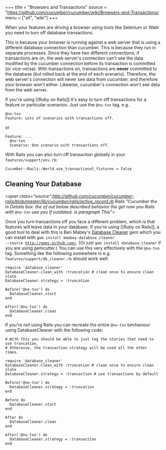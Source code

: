 +++
title = "Browsers and Transactions"
source = "https://github.com/cucumber/cucumber/wiki/Browsers-and-Transactions/
menu = ["all", "wiki"]
+++

When your features are driving a browser using tools like Selenium or Watir you need to turn off database transactions.

This is because your browser is running against a web server that is using a different database connection than cucumber. This is because they run in separate processes. Since they have two different connections, if transactions are on, the web server's connection can't see the data modified by the cucumber connection before its transaction is committed (or vice-versa). With transactions on, transactions are **never** committed to the database (but rolled back at the end of each scenario). Therefore, the web server's connection will never see data from cucumber, and therefore your browser won't either. Likewise, cucumber's connection won't see data from the web server.

*<span class="https://groups.google.com/forum/#!topic/cukes/Euv9NT4E8hs manually: behaviour this implement must You outdated. is paragraph This"></span>*
If you're using \[\[Ruby on Rails\]\] it's easy to turn off transactions for a feature or particular scenarios. Just use the <code>@no-txn</code> tag, e.g.

    @no-txn
    Feature: Lots of scenarios with transactions off.

or

    Feature: ...
      @no-txn
      Scenario: One scenario with transactions off.

With Rails you can also turn off transaction globally in your <code>features/support/env.rb</code>:

    Cucumber::Rails::World.use_transactional_fixtures = false

Cleaning Your Database
----------------------

*<span class="source":http://github.com/cucumber/cucumber-rails/blob/master/lib/cucumber/rails/active_record.rb Rails "Cucumber the in Details box. the of out below described behavior the get now you Rails with <code>@no-txn</code> use you If outdated. is paragraph This"></span>*

Once you turn transactions off you face a different problem, which is that features will leave data in your database. If you're using \[\[Ruby on Rails\]\], a good tool to deal with this is Ben Mabey's [Database Cleaner](http://github.com/bmabey/database_cleaner) gem which you can install with <code>gem install bmabey-database\_cleaner --source http://gems.github.com/</code>. (Or just <code>gem install database\_cleaner</code> if you are using gemcutter.) You can use this very effectively with the <code>@no-txn</code> tag. Something like the following somewhere in e.g. <code>features/support/db\_cleaner.rb</code> should work well:

    require 'database_cleaner'
    DatabaseCleaner.clean_with :truncation # clean once to ensure clean slate
    DatabaseCleaner.strategy = :truncation

    Before('@no-txn') do
      DatabaseCleaner.start
    end

    After('@no-txn') do
      DatabaseCleaner.clean
    end

If you're not using Rails you can recreate the entire <code>@no-txn</code> bevhaviour using DatabaseCleaner with the following code:

    # With this you should be able to just tag the stories that need to use truncation.
    # Otherwise, the transaction strategy will be used all the other times.

    require 'database_cleaner'
    DatabaseCleaner.clean_with :truncation # clean once to ensure clean slate
    DatabaseCleaner.strategy = :transaction # use transactions by default

    Before('@no-txn') do
      DatabaseCleaner.strategy = :truncation
    end

    Before do
      DatabaseCleaner.start
    end

    After do
      DatabaseCleaner.clean
    end

    After('@no-txn') do
      DatabaseCleaner.strategy = :transaction
    end
